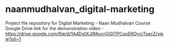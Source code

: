 # naanmudhalvan_digital-marketing
Project file repository for Digital Marketing - Naan Mudhalvan Course
Google Drive link for the demonstration video - https://drive.google.com/file/d/1A4DgtXJI9AycnOGlTPCooEKOycjTsecZ/view?pli=1
